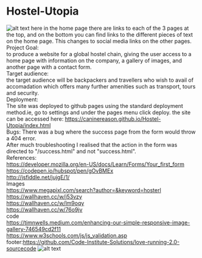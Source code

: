 # Hostel-Utopia
![alt text](https://github.com/caninereason/Hostel-Utopia/blob/main/assets/images/reindex.png?raw=true)
here in the home page there are links to each of the 3 pages at the top, and on the bottom you can find links to the different pieces of text on the home page. This changes to social media links on the other pages. <br> 
Project Goal:  <br> 
to produce a website for a global hostel chain, giving the user access to a home page with information on the company, a gallery of images, and another page
with a contact form.
 <br> 
Target audience: <br> 
the target audience will be backpackers and travellers who wish to avail of accomadation which offers many further amenities such as transport, tours and security.
 <br> 
Deployment: <br> 
The site was deployed to github pages using the standard deployment method.ie, go to settings and under the pages menu click deploy.
the site can be accessed here: https://caninereason.github.io/Hostel-Utopia/index.html
 <br> 
Bugs:
There was a bug where the success page from the form would throw a 404 error. <br>  After much troubleshooting I realised that the action in the form was directed to "/success.html" and not "success.html".
 <br> 
References: <br> 
https://developer.mozilla.org/en-US/docs/Learn/Forms/Your_first_form <br> 
https://codepen.io/hubspot/pen/gOvBMEx <br> 
http://jsfiddle.net/jujgE/1/ <br> 
Images <br> 
https://www.megapixl.com/search?author=&keyword=hosterl <br> 
https://wallhaven.cc/w/j53vzy <br> 
https://wallhaven.cc/w/lm9oqy <br> 
https://wallhaven.cc/w/76o9jv <br> 
code <br> 
https://timnwells.medium.com/enhancing-our-simple-responsive-image-gallery-746549cd2f11 <br> 
https://www.w3schools.com/js/js_validation.asp <br> 
footer:https://github.com/Code-Institute-Solutions/love-running-2.0-sourcecode
![alt text](https://github.com/caninereason/Hostel-Utopia/blob/main/assets/images/Lighthouse-Report.png?raw=true)